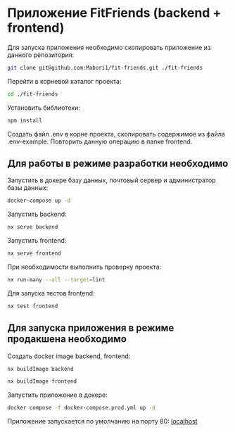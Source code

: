 # Приложение FitFriends (backend + frontend)

Для запуска приложения необходимо
скопировать приложение из данного репозитория:

```bash
git clone git@github.com:Mabori1/fit-friends.git ./fit-friends
```

Перейти в корневой каталог проекта:

```bash
cd ./fit-friends
```

Установить библиотеки:

```bash
npm install
```

Создать файл .env в корне проекта, скопировать содержимое из файла .env-example.
Повторить данную операцию в папке frontend.

## Для работы в режиме разработки необходимо

Запустить в докере базу данных, почтовый сервер и администратор базы данных:

```bash
docker-compose up -d
```

Запустить backend:

```bash
nx serve backend
```

Запустить frontend:

```bash
nx serve frontend
```

При необходимости выполнить проверку проекта:

```bash
nx run-many --all --target=lint
```

Для запуска тестов frontend:

```bash
nx test frontend
```

## Для запуска приложения в режиме продакшена необходимо

Создать docker image backend, frontend:

```bash
nx buildImage backend
```

```bash
nx buildImage frontend
```

Запустить приложение в докере:

```bash
docker compose -f docker-compose.prod.yml up -d
```

Приложение запускается по умолчанию на порту 80: [localhost](http://localhost:80)
